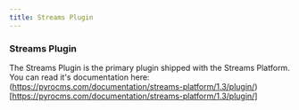 ```yaml
---
title: Streams Plugin
---
```


### Streams Plugin

The Streams Plugin is the primary plugin shipped with the Streams Platform. You can read it's documentation here: (https://pyrocms.com/documentation/streams-platform/1.3/plugin/)[https://pyrocms.com/documentation/streams-platform/1.3/plugin/]
